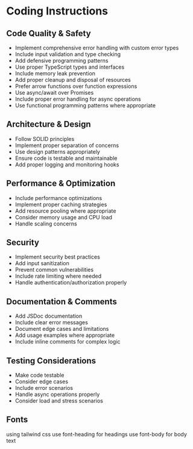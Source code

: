 # Coding Instructions

## Code Quality & Safety

- Implement comprehensive error handling with custom error types
- Include input validation and type checking
- Add defensive programming patterns
- Use proper TypeScript types and interfaces
- Include memory leak prevention
- Add proper cleanup and disposal of resources
- Prefer arrow functions over function expressions
- Use async/await over Promises
- Include proper error handling for async operations
- Use functional programming patterns where appropriate

## Architecture & Design

- Follow SOLID principles
- Implement proper separation of concerns
- Use design patterns appropriately
- Ensure code is testable and maintainable
- Add proper logging and monitoring hooks

## Performance & Optimization

- Include performance optimizations
- Implement proper caching strategies
- Add resource pooling where appropriate
- Consider memory usage and CPU load
- Handle scaling concerns

## Security

- Implement security best practices
- Add input sanitization
- Prevent common vulnerabilities
- Include rate limiting where needed
- Handle authentication/authorization properly

## Documentation & Comments

- Add JSDoc documentation
- Include clear error messages
- Document edge cases and limitations
- Add usage examples where appropriate
- Include inline comments for complex logic

## Testing Considerations

- Make code testable
- Consider edge cases
- Include error scenarios
- Handle async operations properly
- Consider load and stress scenarios

## Fonts

using tailwind css
use font-heading for headings
use font-body for body text
